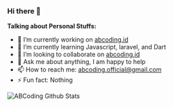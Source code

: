 ### Hi there 👋


**Talking about Personal Stuffs:**

- 🔭 I’m currently working on [abcoding.id](https://abcoding.id)
- 🌱 I’m currently learning Javascript, laravel, and Dart
- 👯 I’m looking to collaborate on [abcoding.id](https://github.com/abcodingofficial)
- 💬 Ask me about anything, I am happy to help
- 📫 How to reach me: abcoding.official@gmail.com
- ⚡ Fun fact: Nothing

![ABCoding Github Stats](https://github-readme-stats.vercel.app/api?username=abcodingofficial&show_icons=true&title_color=fff&icon_color=79ff97&text_color=9f9f9f&bg_color=151515)
